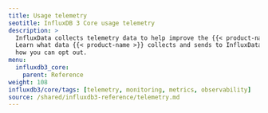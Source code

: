 ```yaml
---
title: Usage telemetry
seotitle: InfluxDB 3 Core usage telemetry
description: >
  InfluxData collects telemetry data to help improve the {{< product-name >}}.
  Learn what data {{< product-name >}} collects and sends to InfluxData, how it's used, and
  how you can opt out.
menu:
  influxdb3_core:
    parent: Reference
weight: 108
influxdb3/core/tags: [telemetry, monitoring, metrics, observability]
source: /shared/influxdb3-reference/telemetry.md
---
```


<!--
The content of this file is located at
//SOURCE - content/shared/influxdb3-reference/telemetry.md
-->